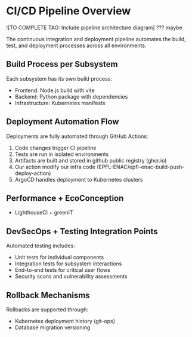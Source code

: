 # CI/CD Pipeline Overview

![TO COMPLETE TAG: Include pipeline architecture diagram] ??? maybe

The continuous integration and deployment pipeline automates the build, test, and deployment processes across all environments.

## Build Process per Subsystem

Each subsystem has its own build process:

- Frontend: Node.js build with vite
- Backend: Python package with dependencies
- Infrastructure: Kubernetes manifests

## Deployment Automation Flow

Deployments are fully automated through GitHub Actions:

1. Code changes trigger CI pipeline
2. Tests are run in isolated environments
3. Artifacts are built and stored in github public registry (ghcr.io)
4. Our action modify our infra code (EPFL-ENAC/epfl-enac-build-push-deploy-action)
5. ArgoCD handles deployment to Kubernetes clusters

## Performance + EcoConception

- LighthouseCI + greenIT

## DevSecOps + Testing Integration Points

Automated testing includes:

- Unit tests for individual components
- Integration tests for subsystem interactions
- End-to-end tests for critical user flows
- Security scans and vulnerability assessments

## Rollback Mechanisms

Rollbacks are supported through:

- Kubernetes deployment history (git-ops)
- Database migration versioning
